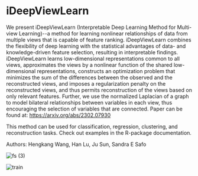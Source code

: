 # iDeepViewLearn
We present iDeepViewLearn (Interpretable Deep Learning Method for Multi-view Learning)--a method for learning nonlinear  relationships of data from multiple views that is capable of feature ranking. iDeepViewLearn  combines the flexibility of deep learning  with the statistical advantages of data- and knowledge-driven feature selection, resulting in interpretable findings.  iDeepViewLearn  learns low-dimensional representations common to all views, approximates the views  by a nonlinear function of the shared low-dimensional representations, constructs an optimization problem that minimizes the sum of the differences between the observed and the reconstructed views, and imposes a regularization penalty on the reconstructed views, and thus permits reconstruction of the views based on only relevant features. Further, we use the normalized Laplacian of a graph to model bilateral relationships between variables in each view, thus encouraging the selection of variables that are connected. Paper can be found at: https://arxiv.org/abs/2302.07930

This method can be used for classification, regression, clustering, and reconstruction tasks. Check out examples in the R-package documentation. 

Authors: Hengkang Wang, Han Lu, Ju Sun, Sandra E Safo


![fs (3)](https://github.com/lasandrall/iDeepViewLearn/assets/29103607/adf6084a-e257-4cad-968e-9cb5c5e99cc7)


![train](https://github.com/lasandrall/iDeepViewLearn/assets/29103607/c96ea1ad-d4c0-40f9-9eea-3b9ac8c25269)
